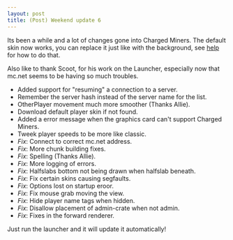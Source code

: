 ```yaml
---
layout: post
title: (Post) Weekend update 6
---
```


Its been a while and a lot of changes gone into Charged Miners. The
default skin now works, you can replace it just like with the background,
see [help](/help.html) for how to do that.

Also like to thank Scoot, for his work on the Launcher, especially
now that mc.net seems to be having so much troubles.

 * Added support for "resuming" a connection to a server.
 * Remember the server hash instead of the server name for the list.
 * OtherPlayer movement much more smoother (Thanks Allie).
 * Download default player skin if not found.
 * Added a error message when the graphics card can't support Charged Miners.
 * Tweek player speeds to be more like classic.
 * _Fix_: Connect to correct mc.net address.
 * _Fix_: More chunk building fixes.
 * _Fix_: Spelling (Thanks Allie).
 * _Fix_: More logging of errors.
 * _Fix_: Halfslabs bottom not being drawn when halfslab beneath.
 * _Fix_: Fix certain skins causing segfaults.
 * _Fix_: Options lost on startup eroor.
 * _Fix_: Fix mouse grab moving the view.
 * _Fix_: Hide player name tags when hidden.
 * _Fix_: Disallow placement of admin-crate when not admin.
 * _Fix_: Fixes in the forward renderer.

Just run the launcher and it will update it automatically!
